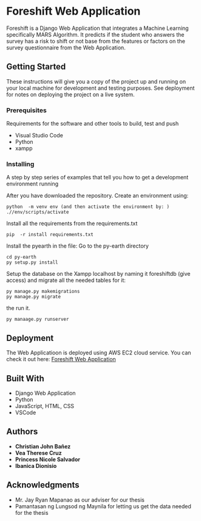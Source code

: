 # Foreshift Web Application

Foreshift is a Django Web Application that integrates a Machine Learning specifically MARS Algorithm. It predicts if the student who answers the 
survey has a risk to shift or not base from the features or factors on the survey questionnaire from the Web Application.

## Getting Started

These instructions will give you a copy of the project up and running on
your local machine for development and testing purposes. See deployment
for notes on deploying the project on a live system.

### Prerequisites

Requirements for the software and other tools to build, test and push 
- Visual Studio Code
- Python
- xampp

### Installing

A step by step series of examples that tell you how to get a development
environment running

After you have downloaded the repository. Create an environment using:

    python  -m venv env (and then activate the environment by: )
    .//env/scripts/activate

Install all the requirements from the requirements.txt

    pip  -r install requirements.txt

Install the pyearth in the file: Go to the py-earth directory

    cd py-earth
    py setup.py install

Setup the database on the Xampp localhost by naming it foreshiftdb (give access) and migrate all the needed tables for it:

    py manage.py makemigrations
    py manage.py migrate

the run it.

    py manaage.py runserver

## Deployment

The Web Applicatioon is deployed using AWS EC2 cloud service.
You can check it out here: [Foreshift Web Application](http://13.212.229.116:8000/)

## Built With

  - Django Web Application
  - Python
  - JavaScript, HTML, CSS
  - VSCode

## Authors

  - **Christian John Bañez**
  - **Vea Therese Cruz** 
  - **Princess Nicole Salvador** 
  - **Ibanica Dionisio** 

## Acknowledgments

  - Mr. Jay Ryan Mapanao as our adviser for our thesis
  - Pamantasan ng Lungsod ng Maynila for letting us get the data needed for the thesis

